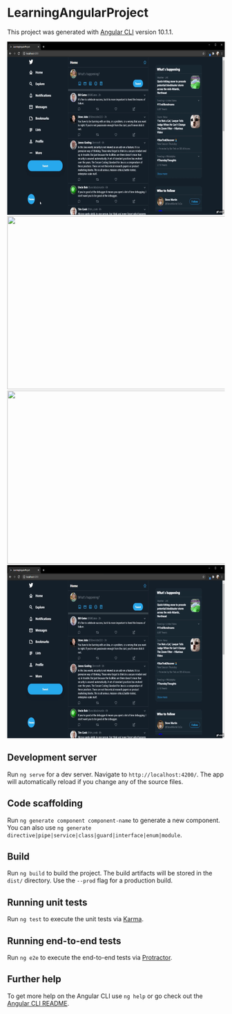 # LearningAngularProject

This project was generated with [Angular CLI](https://github.com/angular/angular-cli) version 10.1.1.

<img src="/src/assets/gifs/colorthemetoggle.gif" width="600" height="400" />

<img src="/src/assets/gifs/responsive.gif" width="600" height="400" />

<img src="/src/assets/gifs/scrolling.gif" width="600" height="400" />

<img src="/src/assets/gifs/styled-input.gif" width="600" height="400" />

## Development server

Run `ng serve` for a dev server. Navigate to `http://localhost:4200/`. The app will automatically reload if you change any of the source files.

## Code scaffolding

Run `ng generate component component-name` to generate a new component. You can also use `ng generate directive|pipe|service|class|guard|interface|enum|module`.

## Build

Run `ng build` to build the project. The build artifacts will be stored in the `dist/` directory. Use the `--prod` flag for a production build.

## Running unit tests

Run `ng test` to execute the unit tests via [Karma](https://karma-runner.github.io).

## Running end-to-end tests

Run `ng e2e` to execute the end-to-end tests via [Protractor](http://www.protractortest.org/).

## Further help

To get more help on the Angular CLI use `ng help` or go check out the [Angular CLI README](https://github.com/angular/angular-cli/blob/master/README.md).
